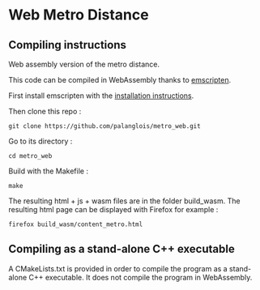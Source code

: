 # Web Metro Distance

## Compiling instructions

Web assembly version of the metro distance.

This code can be compiled in WebAssembly thanks to 
[emscripten](https://kripken.github.io/emscripten-site/docs/getting_started/downloads.html).

First install emscripten with the 
[installation instructions](https://kripken.github.io/emscripten-site/docs/getting_started/downloads.html).

Then clone this repo : 

`git clone https://github.com/palanglois/metro_web.git`

Go to its directory : 

`cd metro_web`

Build with the Makefile : 

`make`

The resulting html + js + wasm files are in the folder build_wasm.
The resulting html page can be displayed with Firefox for example : 

`firefox build_wasm/content_metro.html`

## Compiling as a stand-alone C++ executable

A CMakeLists.txt is provided in order to compile the program as a stand-alone C++ executable. 
It does not compile the program in WebAssembly.

